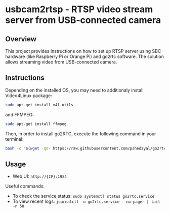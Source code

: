 # usbcam2rtsp - RTSP video stream server from USB-connected camera

## Overview

This project provides instructions on how to set up RTSP server using SBC hardware (like Raspberry Pi or Orange Pi) and go2rtc software. The solution allows streaming video from USB-connected camera.

## Instructions

Depending on the installed OS, you may need to additionaly install 
Video4Linux package:
```bash
sudo apt-get install v4l-utils
```

and FFMPEG:
```bash
sudo apt-get install ffmpeg
```

Then, in order to install go2RTC, execute the following command in your terminal:
```bash
bash -c "$(wget -qO- https://raw.githubusercontent.com/pshedzyal/go2rtc-quick-setup/main/install.sh)"
```

## Usage

- Web UI: `http://{IP}:1984`

Useful commands:
- To check the service status: `sudo systemctl status go2rtc.service`
- To view recent logs: `journalctl -u go2rtc.service --no-pager | tail -n 50`
